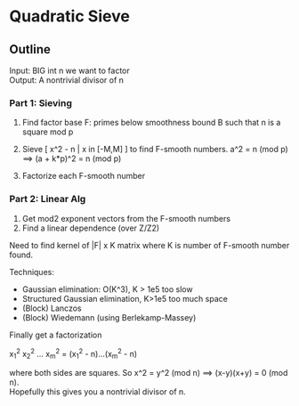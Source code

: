 # Quadratic Sieve

## Outline
Input: BIG int n we want to factor   
Output: A nontrivial divisor of n

### Part 1: Sieving
1. Find factor base F: 
	primes below smoothness bound B such that n is a square mod p 

2. Sieve [ x^2 - n | x in [-M,M] ] to find F-smooth numbers.
	a^2 = n (mod p)  ==> (a + k*p)^2 = n (mod p)

3. Factorize each F-smooth number 

### Part 2: Linear Alg

1. Get mod2 exponent vectors from the F-smooth numbers 
2. Find a linear dependence (over Z/Z2)

Need to find kernel of |F| x K matrix 
where K is number of F-smooth number found.

Techniques:
- Gaussian elimination: O(K^3), K > 1e5 too slow 
- Structured Gaussian elimination, K>1e5 too much space 
- (Block) Lanczos
- (Block) Wiedemann (using Berlekamp-Massey)

Finally get a factorization 

x<sub>1</sub><sup>2</sup> x<sub>2</sub><sup>2</sup> ... x<sub>m</sub><sup>2</sup> = (x<sub>1</sub><sup>2</sup> - n)...(x<sub>m</sub><sup>2</sup> - n) 

where both sides are squares. So x^2 = y^2 (mod n) ==> (x-y)(x+y) = 0 (mod n).  
Hopefully this gives you a nontrivial divisor of n.
